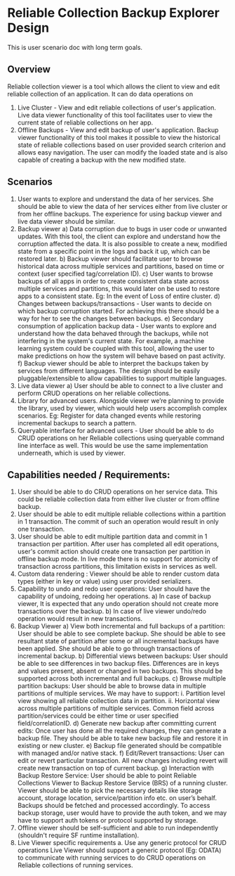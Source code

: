 # Reliable Collection Backup Explorer Design

This is user scenario doc with long term goals.

## Overview

Reliable collection viewer is a tool which allows the client to view and edit reliable collection of an application.
It can do data operations on
  1. Live Cluster - View and edit reliable collections of user's application.
  Live data viewer functionality of this tool facilitates user to view the current state of reliable collections on her app.
  2. Offline Backups - View and edit backup of user's application.
  Backup viewer functionality of this tool makes it possible to view the historical state of reliable collections based on user provided search criterion and allows easy navigation.
  The user can modify the loaded state and is also capable of creating a backup with the new modified state.

## Scenarios

  1. User wants to explore and understand the data of her services. She should be able to view the data of her services either from live cluster or from her offline backups. The experience for using backup viewer and live data viewer should be similar.
  2. Backup viewer
    a) Data corruption due to bugs in user code or unwanted updates. With this tool, the client can explore and understand how the corruption affected the data. It is also possible to create a new, modified state from a specific point in the logs and back it up, which can be restored later.
    b) Backup viewer should facilitate user to browse historical data across multiple services and partitions, based on time or context (user specified tag/correlation ID).
    c) User wants to browse backups of all apps in order to create consistent data state across multiple services and partitions, this would later on be used to restore apps to a consistent state. Eg: In the event of Loss of entire cluster.
    d) Changes between backups/transactions - User wants to decide on which backup corruption started. For achieving this there should be a way for her to see the changes between backups.
    e) Secondary consumption of application backup data -  User wants to explore and understand how the data behaved through the backups, while not interfering in the system's current state. For example, a machine learning system could be coupled with this tool, allowing the user to make predictions on how the system will behave based on past activity.
    f) Backup viewer should be able to interpret the backups taken by services from different languages. The design should be easily pluggable/extensible to allow capabilities to support multiple languages.
  3. Live data viewer
    a) User should be able to connect to a live cluster and perform CRUD operations on her reliable collections.
  4. Library for advanced users. Alongside viewer we’re planning to provide the library, used by viewer, which would help users accomplish complex scenarios. Eg: Register for data changed events while restoring incremental backups to search a pattern.
  5. Queryable interface for advanced users - User should be able to do CRUD operations on her Reliable collections using queryable command line interface as well. This would be use the same implementation underneath, which is used by viewer.

## Capabilities needed / Requirements:

  1. User should be able to do CRUD operations on her service data. This could be reliable collection data from either live cluster or from offline backup.
  2. User should be able to edit multiple reliable collections within a partition in 1 transaction. The commit of such an  operation would result in only one transaction.
  3. User should be able to edit multiple partition data and commit in 1 transaction per partition.
  After user has completed all edit operations, user's commit action should create one transaction per partition in offline backup mode. In live mode there is no support for atomicity of transaction across partitions, this limitation exists in services as well.
  4. Custom data rendering : Viewer should be able to render custom data types (either in key or value) using user provided serializers.
  5. Capability to undo and redo user operations:
  User should have the capability of undoing, redoing her operations.
    a) In case of backup viewer, It is expected that any undo operation should not create more transactions over the backup.
    b) In case of live viewer undo/redo operation would result in new transactions.
  6. Backup Viewer
    a) View both incremental and full backups of a partition:
    User should be able to see complete backup. She should be able to see resultant state of partition after some or all incremental backups have been applied. She should be able to go through transactions of incremental backup.
    b) Differential views between backups:
    User should be able to see differences in two backup files. Differences are in keys and values present, absent or changed in two backups. This should be supported across both incremental and full backups.
    c) Browse multiple partition backups:
    User should be able to browse data in multiple partitions of multiple services. We may have to support:
      i. Partition level view showing all reliable collection data in partition.
      ii. Horizontal view across multiple partitions of multiple services. Common field across partition/services could be either time or user specified field/correlationID.
    d) Generate new backup after committing current edits:
    Once user has done all the required changes, they can generate a backup file. They should be able to take new backup file and restore it in existing or new cluster.
    e) Backup file generated should be compatible with managed and/or native stack.
    f) Edit/Revert transactions: User can edit or revert particular transaction. All new changes including revert will create new transaction on top of current backup.
    g) Interaction with Backup Restore Service:
    User should be able to point Reliable Collections Viewer to Backup Restore Service (BRS) of a running cluster. Viewer should be able to pick the necessary details like storage account, storage location, service/partition info etc. on user’s behalf. Backups should be fetched and processed accordingly. To access backup storage, user would have to provide the auth token, and we may have to support auth tokens or protocol supported by storage.
  7. Offline viewer should be self-sufficient and able to run independently (shouldn't require SF runtime installation).
  8. Live Viewer specific requirements
    a. Use any generic protocol for CRUD operations
    Live Viewer should support a generic protocol (Eg: ODATA) to communicate with running services to do CRUD operations on Reliable collections of running services.
